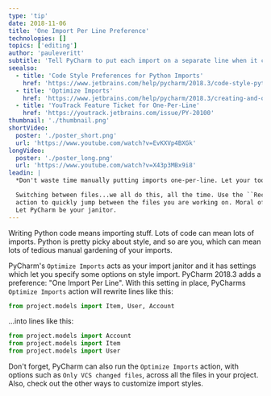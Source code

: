 ```yaml
---
type: 'tip'
date: 2018-11-06
title: 'One Import Per Line Preference'
technologies: []
topics: ['editing']
author: 'pauleveritt'
subtitle: 'Tell PyCharm to put each import on a separate line when it cleans up your imports.'
seealso:
  - title: 'Code Style Preferences for Python Imports'
    href: 'https://www.jetbrains.com/help/pycharm/2018.3/code-style-python.html#imports'
  - title: 'Optimize Imports'
    href: 'https://www.jetbrains.com/help/pycharm/2018.3/creating-and-optimizing-imports.html#optimize-imports-in-project'
  - title: 'YouTrack Feature Ticket for One-Per-Line'
    href: 'https://youtrack.jetbrains.com/issue/PY-20100'
thumbnail: './thumbnail.png'
shortVideo:
  poster: './poster_short.png'
  url: 'https://www.youtube.com/watch?v=EvKXVp4BXGk'
longVideo:
  poster: './poster_long.png'
  url: 'https://www.youtube.com/watch?v=X43p3MBx9i8'
leadin: |
  *Don't waste time manually putting imports one-per-line. Let your tool do it.*

  Switching between files...we all do this, all the time. Use the ``Recent Files`` 
  action to quickly jump between the files you are working on. Moral of the story? 
  Let PyCharm be your janitor.
---
```


Writing Python code means importing stuff. Lots of code can mean lots
of imports. Python is pretty picky about style, and so are you, which
can mean lots of tedious manual gardening of your imports.

PyCharm's `Optimize Imports` acts as your import janitor and it
has settings which let you specify some options on style import. PyCharm
2018.3 adds a preference: "One Import Per Line". With this setting in
place, PyCharms `Optimize Imports` action will rewrite lines like this:

```python
from project.models import Item, User, Account
```

...into lines like this:

```python
from project.models import Account
from project.models import Item
from project.models import User
```

Don't forget, PyCharm can also run the `Optimize Imports` action, with
options such as `Only VCS changed files`, across all the files in your
project. Also, check out the other ways to customize import styles.
